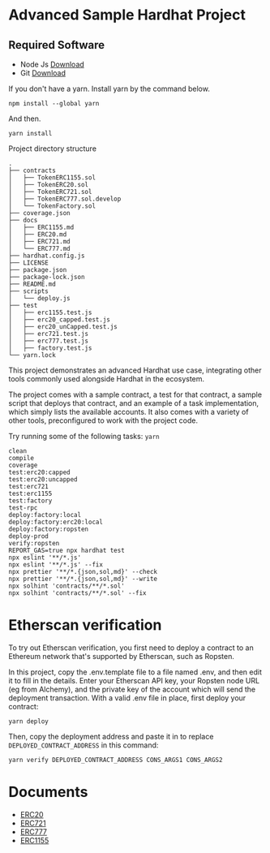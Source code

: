 # Advanced Sample Hardhat Project

## Required Software

-   Node Js [Download](https://nodejs.org/en/)
-   Git [Download](https://git-scm.com/)

If you don't have a yarn. Install yarn by the command below.
``` 
npm install --global yarn
``` 

And then.
``` 
yarn install
``` 

Project directory structure
``` shell
.
├── contracts
│   ├── TokenERC1155.sol
│   ├── TokenERC20.sol
│   ├── TokenERC721.sol
│   ├── TokenERC777.sol.develop
│   └── TokenFactory.sol
├── coverage.json
├── docs
│   ├── ERC1155.md
│   ├── ERC20.md
│   ├── ERC721.md
│   └── ERC777.md
├── hardhat.config.js
├── LICENSE
├── package.json
├── package-lock.json
├── README.md
├── scripts
│   └── deploy.js
├── test
│   ├── erc1155.test.js
│   ├── erc20_capped.test.js
│   ├── erc20_unCapped.test.js
│   ├── erc721.test.js
│   ├── erc777.test.js
│   ├── factory.test.js
└── yarn.lock

```

This project demonstrates an advanced Hardhat use case, integrating other tools commonly used alongside Hardhat in the ecosystem.

The project comes with a sample contract, a test for that contract, a sample script that deploys that contract, and an example of a task implementation, which simply lists the available accounts. It also comes with a variety of other tools, preconfigured to work with the project code.

Try running some of the following tasks: `yarn`

```shell
clean
compile
coverage
test:erc20:capped
test:erc20:uncapped
test:erc721
test:erc1155
test:factory
test-rpc
deploy:factory:local
deploy:factory:erc20:local
deploy:factory:ropsten
deploy-prod
verify:ropsten
REPORT_GAS=true npx hardhat test
npx eslint '**/*.js'
npx eslint '**/*.js' --fix
npx prettier '**/*.{json,sol,md}' --check
npx prettier '**/*.{json,sol,md}' --write
npx solhint 'contracts/**/*.sol'
npx solhint 'contracts/**/*.sol' --fix
```

# Etherscan verification

To try out Etherscan verification, you first need to deploy a contract to an Ethereum network that's supported by Etherscan, such as Ropsten.

In this project, copy the .env.template file to a file named .env, and then edit it to fill in the details. Enter your Etherscan API key, your Ropsten node URL (eg from Alchemy), and the private key of the account which will send the deployment transaction. With a valid .env file in place, first deploy your contract:

```shell
yarn deploy
```

Then, copy the deployment address and paste it in to replace `DEPLOYED_CONTRACT_ADDRESS` in this command:

```shell
yarn verify DEPLOYED_CONTRACT_ADDRESS CONS_ARGS1 CONS_ARGS2
```

# Documents

- [ERC20](./docs/ERC20)  
- [ERC721](./docs/ERC721)  
- [ERC777](./docs/ERC777)  
- [ERC1155](./docs/ERC1155)  